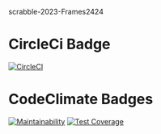 scrabble-2023-Frames2424

# CircleCi Badge
[![CircleCI](https://dl.circleci.com/status-badge/img/gh/um-computacion-tm/scrabble-2023-Frames2424/tree/main.svg?style=svg)](https://dl.circleci.com/status-badge/redirect/gh/um-computacion-tm/scrabble-2023-Frames2424/tree/main)


# CodeClimate Badges

[![Maintainability](https://api.codeclimate.com/v1/badges/237ff5db659c15a96127/maintainability)](https://codeclimate.com/github/um-computacion-tm/scrabble-2023-Frames2424/maintainability)
[![Test Coverage](https://api.codeclimate.com/v1/badges/237ff5db659c15a96127/test_coverage)](https://codeclimate.com/github/um-computacion-tm/scrabble-2023-Frames2424/test_coverage)